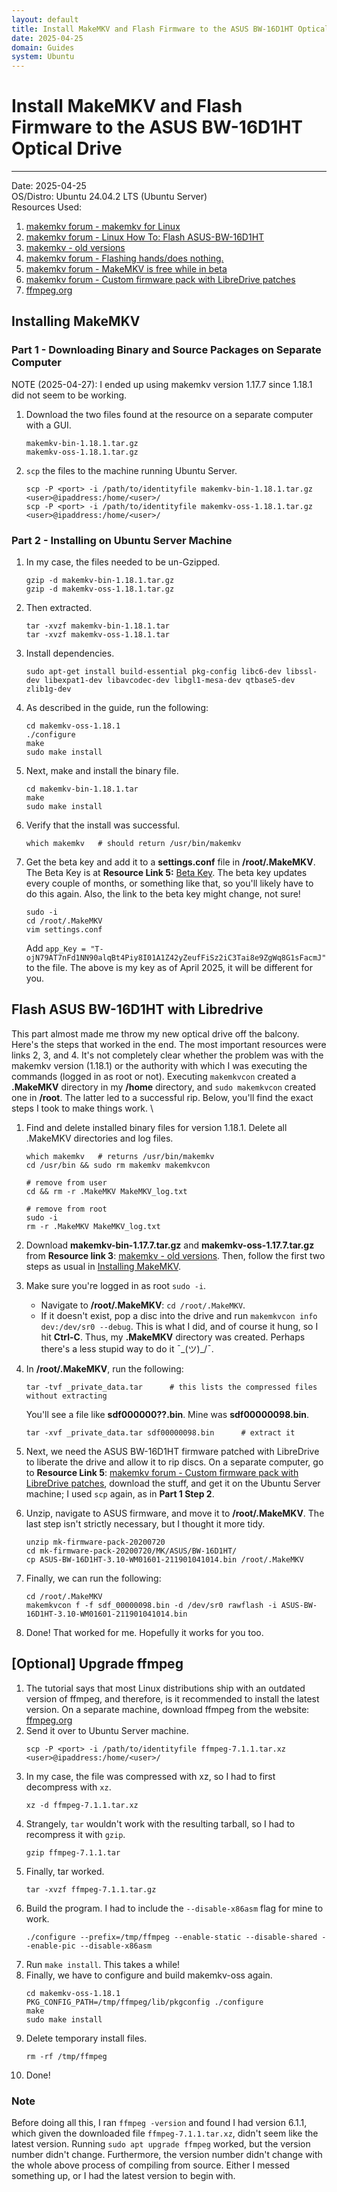 ```yaml
---
layout: default
title: Install MakeMKV and Flash Firmware to the ASUS BW-16D1HT Optical Drive
date: 2025-04-25
domain: Guides
system: Ubuntu
---
```



# Install MakeMKV and Flash Firmware to the ASUS BW-16D1HT Optical Drive

---

Date: 2025-04-25  
OS/Distro: Ubuntu 24.04.2 LTS (Ubuntu Server)  
Resources Used:  
1. [makemkv forum - makemkv for Linux](https://forum.makemkv.com/forum/viewtopic.php?f=3&t=224)
2. [makemkv forum - Linux How To: Flash ASUS-BW-16D1HT](https://forum.makemkv.com/forum/viewtopic.php?t=22573)
3. [makemkv - old versions](https://www.makemkv.com/download/old/)
4. [makemkv forum - Flashing hands/does nothing.](https://forum.makemkv.com/forum/viewtopic.php?t=35901)
5. [makemkv forum - MakeMKV is free while in beta](https://forum.makemkv.com/forum/viewtopic.php?t=1053)
6. [makemkv forum - Custom firmware pack with LibreDrive patches](https://forum.makemkv.com/forum/viewtopic.php?f=19&t=19113#p71880)
7. [ffmpeg.org](https://ffmpeg.org/download.html)

## Installing MakeMKV
### Part 1 - Downloading Binary and Source Packages on Separate Computer
NOTE (2025-04-27): I ended up using makemkv version 1.17.7 since 1.18.1 did not seem to be working.
1. Download the two files found at the resource on a separate computer with a GUI.
    ```
    makemkv-bin-1.18.1.tar.gz
    makemkv-oss-1.18.1.tar.gz
    ```
2. `scp` the files to the machine running Ubuntu Server.
    ```
    scp -P <port> -i /path/to/identityfile makemkv-bin-1.18.1.tar.gz <user>@ipaddress:/home/<user>/
    scp -P <port> -i /path/to/identityfile makemkv-oss-1.18.1.tar.gz <user>@ipaddress:/home/<user>/
    ```
### Part 2 - Installing on Ubuntu Server Machine
1. In my case, the files needed to be un-Gzipped.
    ```
    gzip -d makemkv-bin-1.18.1.tar.gz
    gzip -d makemkv-oss-1.18.1.tar.gz
    ```
2. Then extracted.
    ```
    tar -xvzf makemkv-bin-1.18.1.tar
    tar -xvzf makemkv-oss-1.18.1.tar
    ```
3. Install dependencies.
    ```
    sudo apt-get install build-essential pkg-config libc6-dev libssl-dev libexpat1-dev libavcodec-dev libgl1-mesa-dev qtbase5-dev zlib1g-dev
    ```
4. As described in the guide, run the following:
    ```
    cd makemkv-oss-1.18.1
    ./configure
    make
    sudo make install
    ```
5. Next, make and install the binary file.
    ```
    cd makemkv-bin-1.18.1.tar
    make
    sudo make install
    ```
6. Verify that the install was successful.
    ```
    which makemkv   # should return /usr/bin/makemkv
    ```
7. Get the beta key and add it to a **settings.conf** file in **/root/.MakeMKV**. The Beta Key is at **Resource Link 5:** [Beta Key](https://forum.makemkv.com/forum/viewtopic.php?t=1053). The beta key updates every couple of months, or something like that, so you'll likely have to do this again. Also, the link to the beta key might change, not sure!
    ```
    sudo -i
    cd /root/.MakeMKV
    vim settings.conf
    ```
    Add `app_Key = "T-ojN79AT7nFd1NN90alqBt4Piy8I01A1Z42yZeufFiSz2iC3Tai8e9ZgWq8G1sFacmJ"` to the file. The above is my key as of April 2025, it will be different for you.

## Flash ASUS BW-16D1HT with Libredrive
This part almost made me throw my new optical drive off the balcony. Here's the steps that worked in the end. The most important resources were links 2, 3, and 4. It's not completely clear whether the problem was with the makemkv version (1.18.1) or the authority with which I was executing the commands (logged in as root or not). Executing `makemkvcon` created a **.MakeMKV** directory in my **/home** directory, and `sudo makemkvcon` created one in **/root**. The latter led to a successful rip. Below, you'll find the exact steps I took to make things work. \
1. Find and delete installed binary files for version 1.18.1. Delete all .MakeMKV directories and log files.
    ```
    which makemkv   # returns /usr/bin/makemkv
    cd /usr/bin && sudo rm makemkv makemkvcon

    # remove from user
    cd && rm -r .MakeMKV MakeMKV_log.txt

    # remove from root
    sudo -i
    rm -r .MakeMKV MakeMKV_log.txt
    ```
2. Download **makemkv-bin-1.17.7.tar.gz** and **makemkv-oss-1.17.7.tar.gz** from **Resource link 3**: [makemkv - old versions](https://www.makemkv.com/download/old/). Then, follow the first two steps as usual in [Installing MakeMKV](#installing-makemkv).
3. Make sure you're logged in as root `sudo -i`.
    - Navigate to **/root/.MakeMKV**: `cd /root/.MakeMKV`.
    - If it doesn't exist, pop a disc into the drive and run `makemkvcon info dev:/dev/sr0 --debug`. This is what I did, and of course it hung, so I hit **Ctrl-C**. Thus, my **.MakeMKV** directory was created. Perhaps there's a less stupid way to do it ¯\_(ツ)_/¯.
4. In **/root/.MakeMKV**, run the following:
    ```
    tar -tvf _private_data.tar      # this lists the compressed files without extracting
    ```
    You'll see a file like **sdf000000??.bin**. Mine was **sdf00000098.bin**.
    ```
    tar -xvf _private_data.tar sdf00000098.bin      # extract it
    ```
5. Next, we need the ASUS BW-16D1HT firmware patched with LibreDrive to liberate the drive and allow it to rip discs. On a separate computer, go to **Resource Link 5**: [makemkv forum - Custom firmware pack with LibreDrive patches](https://forum.makemkv.com/forum/viewtopic.php?f=19&t=19113#p71880), download the stuff, and get it on the Ubuntu Server machine; I used `scp` again, as in **Part 1 Step 2**.

6. Unzip, navigate to ASUS firmware, and move it to **/root/.MakeMKV**. The last step isn't strictly necessary, but I thought it more tidy.
    ```
    unzip mk-firmware-pack-20200720
    cd mk-firmware-pack-20200720/MK/ASUS/BW-16D1HT/
    cp ASUS-BW-16D1HT-3.10-WM01601-211901041014.bin /root/.MakeMKV
    ```
7. Finally, we can run the following:
    ```
    cd /root/.MakeMKV
    makemkvcon f -f sdf_00000098.bin -d /dev/sr0 rawflash -i ASUS-BW-16D1HT-3.10-WM01601-211901041014.bin
    ```
8. Done! That worked for me. Hopefully it works for you too.


## [Optional] Upgrade ffmpeg
1. The tutorial says that most Linux distributions ship with an outdated version of ffmpeg, and therefore, is it recommended to install the latest version. On a separate machine, download ffmpeg from the website: [ffmpeg.org](https://ffmpeg.org/download.html)
2. Send it over to Ubuntu Server machine.
    ```
    scp -P <port> -i /path/to/identityfile ffmpeg-7.1.1.tar.xz <user>@ipaddress:/home/<user>/
    ```
3. In my case, the file was compressed with xz, so I had to first decompress with `xz`.
    ```
    xz -d ffmpeg-7.1.1.tar.xz
    ```
4. Strangely, `tar` wouldn't work with the resulting tarball, so I had to recompress it with `gzip`.
    ```
    gzip ffmpeg-7.1.1.tar
    ```
5. Finally, tar worked.
    ```
    tar -xvzf ffmpeg-7.1.1.tar.gz
    ```
6. Build the program. I had to include the `--disable-x86asm` flag for mine to work.
    ```
    ./configure --prefix=/tmp/ffmpeg --enable-static --disable-shared --enable-pic --disable-x86asm
    ```
7. Run `make install`. This takes a while!
8. Finally, we have to configure and build makemkv-oss again.
    ```
    cd makemkv-oss-1.18.1
    PKG_CONFIG_PATH=/tmp/ffmpeg/lib/pkgconfig ./configure
    make
    sudo make install
    ```
9. Delete temporary install files.
    ```
    rm -rf /tmp/ffmpeg
    ```
10. Done!

### Note
Before doing all this, I ran `ffmpeg -version` and found I had version 6.1.1, which given the downloaded file `ffmpeg-7.1.1.tar.xz`, didn't seem like the latest version. Running `sudo apt upgrade ffmpeg` worked, but the version number didn't change. Furthermore, the version number didn't change with the whole above process of compiling from source. Either I messed something up, or I had the latest version to begin with.
